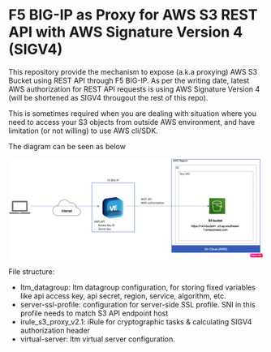 # **F5 BIG-IP as Proxy for AWS S3 REST API with AWS Signature Version 4 (SIGV4)**

This repository provide the mechanism to expose (a.k.a proxying) AWS S3 Bucket using REST API through F5 BIG-IP.
As per the writing date, latest AWS authorization for REST API requests is using AWS Signature Version 4 (will be shortened as SIGV4 througout the rest of this repo).

This is sometimes required when you are dealing with situation where you need to access your S3 objects from outside AWS environment, and have limitation (or not willing) to use AWS cli/SDK.

The diagram can be seen as below

![alt text](https://github.com/doddywid/F5-BIG-IP-to-proxy-AWS-SIGV4-S3-REST-API-with-AWS-Signature-Version-4/blob/main/topology.png)

File structure:
- ltm_datagroup: ltm datagroup configuration, for storing fixed variables like api access key, api secret, region, service, algorithm, etc.
- server-ssl-profile: configuration for server-side SSL profile. SNI in this profile needs to match S3 API endpoint host
- irule_s3_proxy_v2.1: iRule for cryptographic tasks & calculating SIGV4 authorization header
- virtual-server: ltm virtual server configuration.
